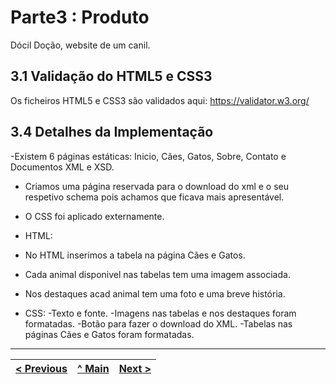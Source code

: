 # Parte3 : Produto

Dócil Doção, website de um canil.

## 3.1 Validação do HTML5 e CSS3 

Os ficheiros HTML5 e CSS3 são validados aqui: https://validator.w3.org/

## 3.4 Detalhes da Implementação
-Existem 6 páginas estáticas: Inicio, Cães, Gatos, Sobre, Contato e Documentos XML e XSD.
- Criamos uma página reservada para o download do xml e o seu respetivo schema pois achamos que ficava mais apresentável.
- O CSS foi aplicado externamente.
  
- HTML:
- No HTML inserimos a tabela na página Cães e Gatos.
- Cada animal disponivel nas tabelas tem uma imagem associada.
- Nos destaques acad animal tem uma foto e uma breve história.
  
- CSS:
  -Texto e fonte.
  -Imagens nas tabelas e nos destaques foram formatadas.
  -Botão para fazer o download do XML.
  -Tabelas nas páginas Cães e Gatos foram formatadas.
  

---
[< Previous](Parte2.md) | [^ Main](../../../) | [Next >](Parte4.md)
:--- | :---: | ---: 

